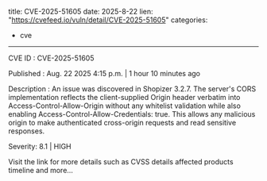  
title: CVE-2025-51605
date: 2025-8-22
lien: "https://cvefeed.io/vuln/detail/CVE-2025-51605"
categories:
  - cve
---

CVE ID : CVE-2025-51605

Published :  Aug. 22
2025
4:15 p.m. | 1 hour
10 minutes ago

Description : An issue was discovered in Shopizer 3.2.7. The server's CORS implementation reflects the client-supplied Origin header verbatim into Access-Control-Allow-Origin without any whitelist validation
while also enabling Access-Control-Allow-Credentials: true. This allows any malicious origin to make authenticated cross-origin requests and read sensitive responses.

Severity: 8.1 | HIGH

Visit the link for more details
such as CVSS details
affected products
timeline
and more...
